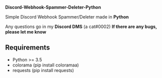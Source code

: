 **Discord-Webhook-Spammer-Deleter-Python**

Simple Discord Webhook Spammer/Deleter made in **Python**

Any questions go in my **Discord DMS** (a cat#0002)
**If there are any bugs, please let me know**

## Requirements
- Python >= 3.5
- colorama (pip install coloramaa)
- requests (pip install requests)
